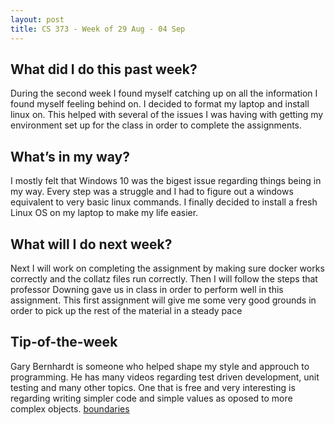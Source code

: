 ```yaml
---
layout: post
title: CS 373 - Week of 29 Aug - 04 Sep
---
```

## What did I do this past week?
During the second week I found myself catching up on all the information I found myself feeling behind on. I decided to format my laptop and install linux on. This helped with several of the issues I was having with getting my environment set up for the class in order to complete the assignments.

## What’s in my way?
I mostly felt that Windows 10 was the bigest issue regarding things being in my way. Every step was a struggle and I had to figure out a windows equivalent to very basic linux commands. I finally decided to install a fresh Linux OS on my laptop to make my life easier.

## What will I do next week?
Next I will work on completing the assignment by making sure docker works correctly and the collatz files run correctly. Then I will follow the steps that professor Downing gave us in class in order to perform well in this assignment. This first assignment will give me some very good grounds in order to pick up the rest of the material in a steady pace

## Tip-of-the-week
Gary Bernhardt is someone who helped shape my style and approuch to programming. He has many videos regarding test driven development, unit testing and many other topics. One that is free and very interesting is regarding writing simpler code and simple values as oposed to more complex objects. [boundaries](https://www.destroyallsoftware.com/talks/boundaries)

